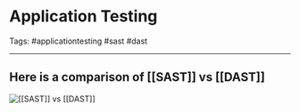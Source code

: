 # Application Testing
Tags: #applicationtesting #sast #dast

---
## Here is a comparison of [[SAST]] vs [[DAST]]

![ [[SAST]] vs [[DAST]] ](DAST-vs-SAST-image1-15322700.jpg)